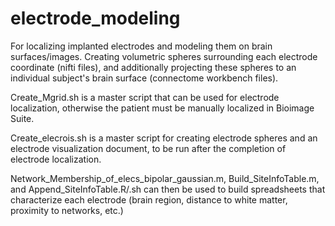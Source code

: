 # electrode_modeling
For localizing implanted electrodes and modeling them on brain surfaces/images. Creating volumetric spheres surrounding each electrode coordinate (nifti files), and additionally projecting these spheres to an individual subject's brain surface (connectome workbench files).

Create_Mgrid.sh is a master script that can be used for electrode localization, otherwise the patient must be manually localized in Bioimage Suite.

Create_elecrois.sh is a master script for creating electrode spheres and an electrode visualization document, to be run after the completion of electrode localization.

Network_Membership_of_elecs_bipolar_gaussian.m, Build_SiteInfoTable.m, and Append_SiteInfoTable.R/.sh can then be used to build spreadsheets that characterize each electrode (brain region, distance to white matter, proximity to networks, etc.)
